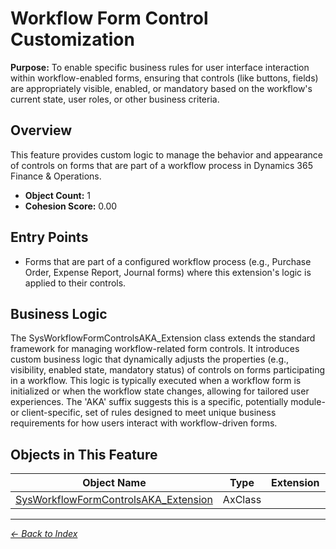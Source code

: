 # Workflow Form Control Customization

**Purpose:** To enable specific business rules for user interface interaction within workflow-enabled forms, ensuring that controls (like buttons, fields) are appropriately visible, enabled, or mandatory based on the workflow's current state, user roles, or other business criteria.

## Overview

This feature provides custom logic to manage the behavior and appearance of controls on forms that are part of a workflow process in Dynamics 365 Finance & Operations.

- **Object Count:** 1
- **Cohesion Score:** 0.00

## Entry Points

- Forms that are part of a configured workflow process (e.g., Purchase Order, Expense Report, Journal forms) where this extension's logic is applied to their controls.

## Business Logic

The SysWorkflowFormControlsAKA_Extension class extends the standard framework for managing workflow-related form controls. It introduces custom business logic that dynamically adjusts the properties (e.g., visibility, enabled state, mandatory status) of controls on forms participating in a workflow. This logic is typically executed when a workflow form is initialized or when the workflow state changes, allowing for tailored user experiences. The 'AKA' suffix suggests this is a specific, potentially module- or client-specific, set of rules designed to meet unique business requirements for how users interact with workflow-driven forms.

## Objects in This Feature

| Object Name | Type | Extension | Description |
|-------------|------|-----------|-------------|
| [SysWorkflowFormControlsAKA_Extension](Objects/SysWorkflowFormControlsAKA_Extension.md) | AxClass |  |  |

---

*[← Back to Index](../../index.md)*
